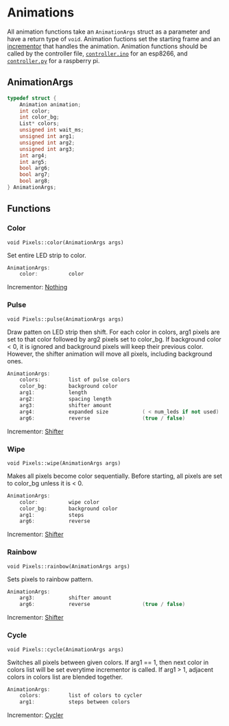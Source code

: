 <!--- Incrementor Links --->
[Nothing]: animations/incrementor.md#Nothing
[Shifter]: animations/incrementor.md#Shifter
[Cycler]: animations/incrementor.md#Cycler



<!--- Main Document --->

# Animations

All animation functions take an ```AnimationArgs``` struct as a parameter and have a return type of ```void```.
Animation fuctions set the starting frame and an [incrementor](animations/incrementor.md) that handles the animation.
Animation functions should be called by the controller file, [```controller.ino```](controller/) for an esp8266, 
and [```controller.py```](controller/) for a raspberry pi.



## AnimationArgs
```cpp
typedef struct {
    Animation animation;
    int color;
    int color_bg;
    List* colors;
    unsigned int wait_ms;
    unsigned int arg1;
    unsigned int arg2;
    unsigned int arg3;
    int arg4;
    int arg5;
    bool arg6;
    bool arg7;
    bool arg8;
} AnimationArgs;
```



## Functions

### Color
``void Pixels::color(AnimationArgs args)``

Set entire LED strip to color.

```cpp
AnimationArgs:
    color:          color
```

Incrementor: [Nothing][Nothing]



### Pulse
``void Pixels::pulse(AnimationArgs args)``

Draw patten on LED strip then shift. For each color in colors, arg1 pixels are set to that color followed
by arg2 pixels set to color_bg. If background color < 0, it is ignored and background pixels will keep 
their previous color. However, the shifter animation will move all pixels, including background ones.

```cpp
AnimationArgs:
    colors:         list of pulse colors
    color_bg:       background color
    arg1:           length
    arg2:           spacing length
    arg3:           shifter amount
    arg4:           expanded size           ( < num_leds if not used)
    arg6:           reverse                 (true / false)
```

Incrementor: [Shifter][Shifter]



### Wipe
``void Pixels::wipe(AnimationArgs args)``

Makes all pixels become color sequentially. Before starting, all pixels are set to color_bg unless it is < 0.

```cpp
AnimationArgs:
    color:          wipe color
    color_bg:       background color
    arg1:           steps
    arg6:           reverse
```

Incrementor: [Shifter][Shifter]



### Rainbow
``void Pixels::rainbow(AnimationArgs args)``

Sets pixels to rainbow pattern.

```cpp
AnimationArgs:
    arg3:           shifter amount
    arg6:           reverse                 (true / false)     
```

Incrementor: [Shifter][Shifter]



### Cycle
``void Pixels::cycle(AnimationArgs args)``

Switches all pixels between given colors. If arg1 == 1, then next color in colors list will be set 
everytime incrementor is called. If arg1 > 1, adjacent colors in colors list are blended together.

```cpp
AnimationArgs:
    colors:         list of colors to cycler
    arg1:           steps between colors
```

Incrementor: [Cycler][Cycler]
